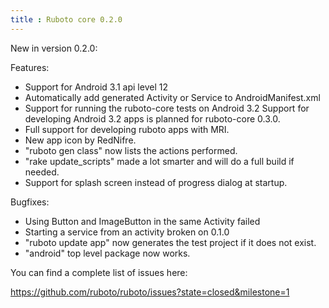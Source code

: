 ```yaml
---
title : Ruboto core 0.2.0
---
```

New in version 0.2.0:

Features:

* Support for Android 3.1 api level 12
* Automatically add generated Activity or Service to AndroidManifest.xml
* Support for running the ruboto-core tests on Android 3.2
  Support for developing Android 3.2 apps is planned for ruboto-core 0.3.0.
* Full support for developing ruboto apps with MRI.
* New app icon by RedNifre.
* "ruboto gen class" now lists the actions performed.
* "rake update_scripts" made a lot smarter and will do a full build if needed.
* Support for splash screen instead of progress dialog at startup.

Bugfixes:

* Using Button and ImageButton in the same Activity failed
* Starting a service from an activity broken on 0.1.0
* "ruboto update app" now generates the test project if it does not exist.
* "android" top level package now works.

You can find a complete list of issues here:

https://github.com/ruboto/ruboto/issues?state=closed&milestone=1
